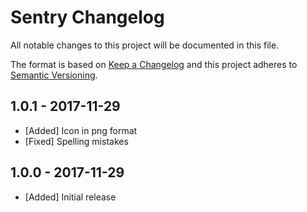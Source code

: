 # Sentry Changelog

All notable changes to this project will be documented in this file.

The format is based on [Keep a Changelog](http://keepachangelog.com/) and this project adheres to [Semantic Versioning](http://semver.org/).

## 1.0.1 - 2017-11-29

- [Added] Icon in png format
- [Fixed] Spelling mistakes


## 1.0.0 - 2017-11-29

- [Added] Initial release
